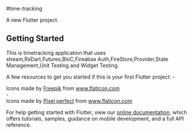 #time-tracking

A new Flutter project.

## Getting Started

This is timetracking application that uses stream,RxDart,Futures,BloC,Fireabse Auth,FireStore,Provider,State Management,Unit Testing and Widget Testing.

A few resources to get you started if this is your first Flutter project:
-<div>Icons made by <a href="https://www.freepik.com" title="Freepik">Freepik</a> from <a href="https://www.flaticon.com/" title="Flaticon">www.flaticon.com</a></div>
-<div>Icons made by <a href="https://www.flaticon.com/authors/pixel-perfect" title="Pixel perfect">Pixel perfect</a> from <a href="https://www.flaticon.com/" title="Flaticon">www.flaticon.com</a></div>


For help getting started with Flutter, view our
[online documentation](https://flutter.dev/docs), which offers tutorials,
samples, guidance on mobile development, and a full API reference.

